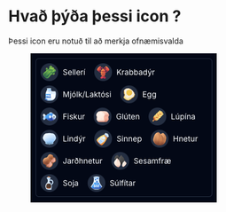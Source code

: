 # Hvað þýða þessi icon ?

Þessi icon eru notuð til að merkja ofnæmisvalda

<figure><img src="../../.gitbook/assets/Screenshot 2025-07-23 at 15.19.17.png" alt=""><figcaption></figcaption></figure>
